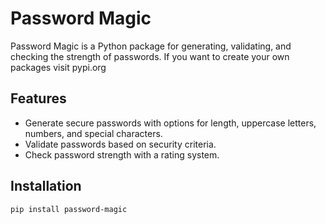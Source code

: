 # Password Magic

Password Magic is a Python package for generating, validating, and checking the strength of passwords.
If you want to create your own packages visit pypi.org

## Features

- Generate secure passwords with options for length, uppercase letters, numbers, and special characters.
- Validate passwords based on security criteria.
- Check password strength with a rating system.

## Installation

```bash
pip install password-magic
